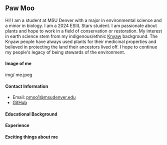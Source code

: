 ## Paw Moo
Hi! I am a student at MSU Denver with a major in environmental science and a minor in biology. I am a 2024 ESIIL Stars student. I am passionate about plants and hope to work in a field of conservation or restoration. My interest in earth science stem from my indigenous/ethnic [Knyaw](https://www.theurbanvillage.org/karenhistory) background. The Knyaw people have always used plants for their medicinal properties and believed in protecting the land their ancestors lived off. I hope to continue my people's legacy of being stewards of the environment. 

#### Image of me
img/
  me.jpeg


#### Contact Information
* Email: pmoo1@msudenver.edu
* [GitHub](https://PawHEKMoo.github.io)

#### Educational Background

#### Experience

#### Exciting things about me
